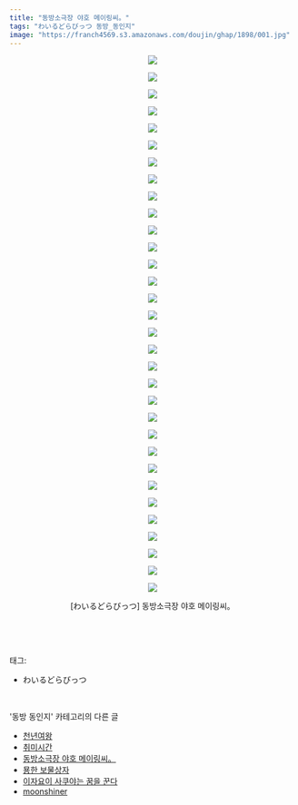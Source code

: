 ```yaml
---
title: "동방소극장 야호 메이링씨。"
tags: "わいるどらびっつ 동방_동인지"
image: "https://franch4569.s3.amazonaws.com/doujin/ghap/1898/001.jpg"
---
```

<div class="article">
<p style="text-align: center; clear: none; float: none;"><img src="{{ site.imgserver2 }}/ghap/1898/001.jpg"/></p>
<p style="text-align: center; clear: none; float: none;"><img src="{{ site.imgserver2 }}/ghap/1898/002.jpg"/></p>
<p style="text-align: center; clear: none; float: none;"><img src="{{ site.imgserver2 }}/ghap/1898/003.jpg"/></p>
<p style="text-align: center; clear: none; float: none;"><img src="{{ site.imgserver2 }}/ghap/1898/004.jpg"/></p>
<p style="text-align: center; clear: none; float: none;"><img src="{{ site.imgserver2 }}/ghap/1898/005.jpg"/></p>
<p style="text-align: center; clear: none; float: none;"><img src="{{ site.imgserver2 }}/ghap/1898/006.jpg"/></p>
<p style="text-align: center; clear: none; float: none;"><img src="{{ site.imgserver2 }}/ghap/1898/007.jpg"/></p>
<p style="text-align: center; clear: none; float: none;"><img src="{{ site.imgserver2 }}/ghap/1898/008.jpg"/></p>
<p style="text-align: center; clear: none; float: none;"><img src="{{ site.imgserver2 }}/ghap/1898/009.jpg"/></p>
<p style="text-align: center; clear: none; float: none;"><img src="{{ site.imgserver2 }}/ghap/1898/010.jpg"/></p>
<p style="text-align: center; clear: none; float: none;"><img src="{{ site.imgserver2 }}/ghap/1898/011.jpg"/></p>
<p style="text-align: center; clear: none; float: none;"><img src="{{ site.imgserver2 }}/ghap/1898/012.jpg"/></p>
<p style="text-align: center; clear: none; float: none;"><img src="{{ site.imgserver2 }}/ghap/1898/013.jpg"/></p>
<p style="text-align: center; clear: none; float: none;"><img src="{{ site.imgserver2 }}/ghap/1898/014.jpg"/></p>
<p style="text-align: center; clear: none; float: none;"><img src="{{ site.imgserver2 }}/ghap/1898/015.jpg"/></p>
<p style="text-align: center; clear: none; float: none;"><img src="{{ site.imgserver2 }}/ghap/1898/016.jpg"/></p>
<p style="text-align: center; clear: none; float: none;"><img src="{{ site.imgserver2 }}/ghap/1898/017.jpg"/></p>
<p style="text-align: center; clear: none; float: none;"><img src="{{ site.imgserver2 }}/ghap/1898/018.jpg"/></p>
<p style="text-align: center; clear: none; float: none;"><img src="{{ site.imgserver2 }}/ghap/1898/019.jpg"/></p>
<p style="text-align: center; clear: none; float: none;"><img src="{{ site.imgserver2 }}/ghap/1898/020.jpg"/></p>
<p style="text-align: center; clear: none; float: none;"><img src="{{ site.imgserver2 }}/ghap/1898/021.jpg"/></p>
<p style="text-align: center; clear: none; float: none;"><img src="{{ site.imgserver2 }}/ghap/1898/022.jpg"/></p>
<p style="text-align: center; clear: none; float: none;"><img src="{{ site.imgserver2 }}/ghap/1898/023.jpg"/></p>
<p style="text-align: center; clear: none; float: none;"><img src="{{ site.imgserver2 }}/ghap/1898/024.jpg"/></p>
<p style="text-align: center; clear: none; float: none;"><img src="{{ site.imgserver2 }}/ghap/1898/025.jpg"/></p>
<p style="text-align: center; clear: none; float: none;"><img src="{{ site.imgserver2 }}/ghap/1898/026.jpg"/></p>
<p style="text-align: center; clear: none; float: none;"><img src="{{ site.imgserver2 }}/ghap/1898/027.jpg"/></p>
<p style="text-align: center; clear: none; float: none;"><img src="{{ site.imgserver2 }}/ghap/1898/028.jpg"/></p>
<p style="text-align: center; clear: none; float: none;"><img src="{{ site.imgserver2 }}/ghap/1898/029.jpg"/></p>
<p style="text-align: center; clear: none; float: none;"><img src="{{ site.imgserver2 }}/ghap/1898/030.jpg"/></p>
<p style="text-align: center; clear: none; float: none;"><img src="{{ site.imgserver2 }}/ghap/1898/031.jpg"/></p>
<p style="text-align: center; clear: none; float: none;"><img src="{{ site.imgserver2 }}/ghap/1898/032.jpg"/></p>
<p style="text-align: center; clear: none; float: none;">[わいるどらびっつ] 동방소극장 야호 메이링씨。</p>
<p><br/></p>
</div><br/>
<div class="tagTrail">
<p>태그: </p>
<ul>
<li>わいるどらびっつ</li>
</ul>
</div><br/>
<div class="another">
<p>'동방 동인지' 카테고리의 다른 글</p>
<ul>
<li><a href="/ghap_1900">천년여왕</a></li>
<li><a href="/ghap_1899">취미시간</a></li>
<li><a href="/ghap_1898">동방소극장 야호 메이링씨。</a></li>
<li><a href="/ghap_1897">묭한 보물상자</a></li>
<li><a href="/ghap_1895">이자요이 사쿠야는 꿈을 꾼다</a></li>
<li><a href="/ghap_1894">moonshiner</a></li>
</ul>
</div><br/>
<div class="cb_module cb_fluid">
<div class="cb_wrt cb_profile">
</div><!-- commentList close -->
</div><br/>
